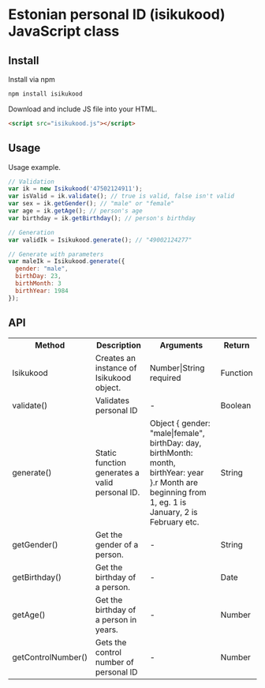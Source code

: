 # Estonian personal ID (isikukood) JavaScript class

## Install
Install via npm
```sh
npm install isikukood
```

Download and include JS file into your HTML.
```html
<script src="isikukood.js"></script>
```
## Usage
Usage example.
```javascript
// Validation
var ik = new Isikukood('47502124911');
var isValid = ik.validate(); // true is valid, false isn't valid
var sex = ik.getGender(); // "male" or "female"
var age = ik.getAge(); // person's age
var birthday = ik.getBirthday(); // person's birthday

// Generation
var validIk = Isikukood.generate(); // "49002124277"

// Generate with parameters
var maleIk = Isikukood.generate({
  gender: "male",
  birthDay: 23,
  birthMonth: 3
  birthYear: 1984
});
```

## API
<table class="table1">
  <tr>
    <th>Method</th>
    <th>Description</th>
    <th>Arguments</th>
    <th>Return</th>
  </tr>
  <tr>
    <td>Isikukood</td>
    <td>Creates an instance of Isikukood object.</td>
    <td>Number|String required</td>
    <td>Function</td>
  </tr>
  <tr>
    <td>validate()</td>
    <td>Validates personal ID</td>
    <td>-</td>
    <td>Boolean</td>
  </tr>
  <tr>
    <td>generate()</td>
    <td>Static function generates a valid personal ID.</td>
    <td>Object { gender: "male|female", birthDay: day, birthMonth: month, birthYear: year }.r Month are beginning from 1, eg. 1 is January, 2 is February etc.</td>
    <td>String</td>
  </tr>
  <tr>
    <td>getGender()</td>
    <td>Get the gender of a person.</td>
    <td>-</td>
    <td>String</td>
  </tr>
  <tr>
    <td>getBirthday()</td>
    <td>Get the birthday of a person.</td>
    <td>-</td>
    <td>Date</td>
  </tr>
  <tr>
    <td>getAge()</td>
    <td>Get the birthday of a person in years.</td>
    <td>-</td>
    <td>Number</td>
  </tr>
  <tr>
    <td>getControlNumber()</td>
    <td>Gets the control number of personal ID</td>
    <td>-</td>
    <td>Number</td>
  </tr>
</table>